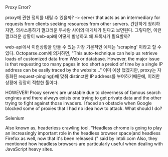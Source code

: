 Proxy Error?

proxy에 관한 정의를 내릴 수 있을까?
-> server that acts as an intermediary for requests from clients seeking resources from other servers. 간단하게 정리하자면, 의사소통하기 껄끄러운 두사람 사이의 매게체가 된다고 보면된다. 그렇다면, 이런 껄끄러운 상황이 web-api에 어떻게 발생하고 왜 프록시가 필요할까?

web-api에서 이런상황을 만들 수 있는 가장 기본적인 예제는 'scraping' 이라고 할 수 있다. Octoparse.com에 의거하면, "This auto-technique can help us retrieve loads of customized data from Web or database. However, the major issue is that requesting too many pages in too short a preiod of time by a single IP address can be easily traced by the website..." 이미 예상 했겠지만, proxy는 자동화된 request-pinging()에 맞춰 distinct한 IP address를 부여하기때문에, 이러한 상황에 굉장히 적합한 툴이다.

HOWEVER!
Proxy servers are unstable due to cleverness of famous search engines and there always exists one trying to get private data and the other trying to fight against those invaders. I faced an obstacle when Google blocked some of proxies that I had no idea how to attack. What should I do?

Selenium

Also known as, headerless crawling tool. "Headless chrome is going to play an increasingly important role in the headless browser space(and headless Firefox as well, now that it's been released.)" said by intoli.com
Also, they mentioned how headless browsers are particularly useful when dealing with JavaScript heavy sites.
